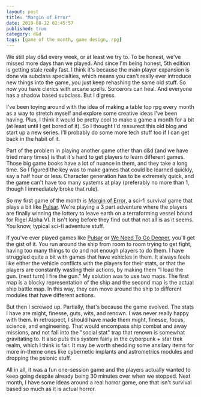 ```yaml
---
layout: post
title: "Margin of Error"
date: 2019-08-12 02:45:57
published: true
category: d&d
tags: [game of the month, game design, rpg]
---
```



We still play d&d every week, or at least we try to. To be honest, we've missed more days than we played. And since I'm being honest, 5th edition is getting stale really fast. I think it's because the main player expansion is done via subclass specialties, which means you can't really ever introduce new things into the game, you just keep rehashing the same old stuff. So now you have clerics with arcane spells. Sorcerors can heal. And everyone has a shadow based subclass. But I digress.

I've been toying around with the idea of making a table top rpg every month as a way to stretch myself and explore some creative ideas I've been having. Plus, I think it would be pretty cool to make a game a month for a bit (at least until I get bored of it). So I thought I'd ressurect this old blog and start up a new series. I'll probably do some more tech stuff too if I can get back in the habit of it. 

Part of the problem in playing another game other than d&d (and we have tried many times) is that it's hard to get players to learn different games. Those big game books have a lot of nuance in them, and they take a long time. So I figured the key was to make games that could be learned quickly, say a half hour or less. Character generation has to be extremely quick, and the game can't have too many systems at play (preferably no more than 1, though I immediately broke that rule).

So my first game of the month is [Margin of Error], a sci-fi survival game that plays a bit like [Pulsar]. We're playing a 3 part adventure where the players are finally winning the lottery to leave earth on a terraforming vessel bound for Rigel Alpha VI. It isn't long before they find out that not all is as it seems. You know, typical sci-fi adventure stuff.

If you've ever played games like [Pulsar] or [We Need To Go Deeper], you'll get the gist of it. You run around the ship from room to room trying to get fight, having too many things to do and not enough players to do them.  I have struggled quite a bit with games that have vehicles in them. It always feels like either the vehicle conflicts with the players for their stats, or that the players are constantly wasting their actions, by making them "I load the gun. (next turn) I fire the gun." My solution was to use two maps. The first map is a blocky representation of the ship and the second map is the actual ship battle map. In this way, they can move around the ship to different modules that have different actions.

But then I screwed up. Partially, that's because the game evolved. The stats I have are might, finesse, guts, wits, and renown. I was never really happy with them. In retrospect, I should have made them might, finesse, focus, science, and engineering. That would encompass ship combat and away missions, and not fall into the "social stat" trap that renown is somewhat gravitating to. It also puts this system fairly in the cyberpunk + star trek realm, which I think is fair. It may be worth shedding some ansilary items for more in-theme ones like cybernetic implants and astrometrics modules and dropping the psionic stuff.

All in all, it was a fun one-session game and the players actually wanted to keep going despite already being 30 minutes over when we stopped. Next month, I have some ideas around a real horror game, one that isn't survival based so much as it is actual horror.

[Margin of Error]: http://blog.chalupaul.com/space/
[Pulsar]: https://store.steampowered.com/app/252870/PULSAR_Lost_Colony/
[We Need To Go Deeper]: https://store.steampowered.com/app/307110/We_Need_To_Go_Deeper/
